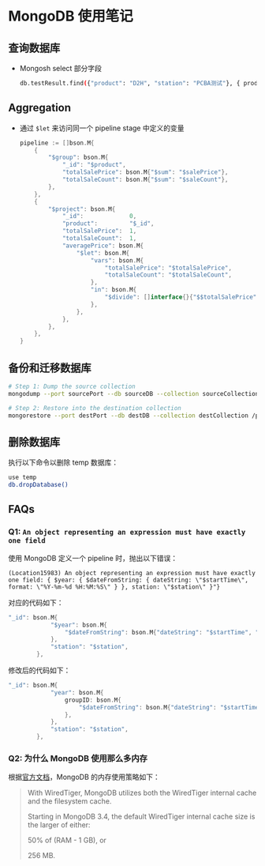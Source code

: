 # MongoDB 使用笔记

## 查询数据库

- Mongosh select 部分字段

    ```sh
    db.testResult.find({"product": "D2H", "station": "PCBA测试"}, { product: 1, station: 1, deviceSN: 1, code: 1, startTime: 1})
    ```

## Aggregation

- 通过 `$let` 来访问同一个 pipeline stage 中定义的变量

  ```go
  pipeline := []bson.M{
      {
          "$group": bson.M{
              "_id": "$product",
              "totalSalePrice": bson.M{"$sum": "$salePrice"},
              "totalSaleCount": bson.M{"$sum": "$saleCount"},
          },
      },
      {
          "$project": bson.M{
              "_id":             0,
              "product":         "$_id",
              "totalSalePrice":  1,
              "totalSaleCount":  1,
              "averagePrice": bson.M{
                  "$let": bson.M{
                      "vars": bson.M{
                          "totalSalePrice": "$totalSalePrice",
                          "totalSaleCount": "$totalSaleCount",
                      },
                      "in": bson.M{
                          "$divide": []interface{}{"$$totalSalePrice", "$$totalSaleCount"},
                      },
                  },
              },
          },
      },
  }
  ```

## 备份和迁移数据库

```sh
# Step 1: Dump the source collection
mongodump --port sourcePort --db sourceDB --collection sourceCollection --out /path/to/dump_directory

# Step 2: Restore into the destination collection
mongorestore --port destPort --db destDB --collection destCollection /path/to/dump_directory/sourceDB/sourceCollection.bson

```

## 删除数据库

执行以下命令以删除 temp 数据库：

```sh
use temp
db.dropDatabase()
```

## FAQs

### Q1: `An object representing an expression must have exactly one field`

使用 MongoDB 定义一个 pipeline 时，抛出以下错误：

```text
(Location15983) An object representing an expression must have exactly one field: { $year: { $dateFromString: { dateString: \"$startTime\", format: \"%Y-%m-%d %H:%M:%S\" } }, station: \"$station\" }"}
```

对应的代码如下：

```go
"_id": bson.M{
            "$year": bson.M{
                "$dateFromString": bson.M{"dateString": "$startTime", "format": "%Y-%m-%d %H:%M:%S"},
            },
            "station": "$station",
        },
```

修改后的代码如下：

```go
"_id": bson.M{
            "year": bson.M{
                groupID: bson.M{
                    "$dateFromString": bson.M{"dateString": "$startTime", "format": "%Y-%m-%d %H:%M:%S"},
                },
            },
            "station": "$station",
        },
```

### Q2: 为什么 MongoDB 使用那么多内存

根据[官方文档][1]，MongoDB 的内存使用策略如下：

> With WiredTiger, MongoDB utilizes both the WiredTiger internal cache and the filesystem cache.
>
> Starting in MongoDB 3.4, the default WiredTiger internal cache size is the larger of either:
>
> 50% of (RAM - 1 GB), or
>
> 256 MB.

  [1]: https://www.mongodb.com/docs/manual/core/wiredtiger/
